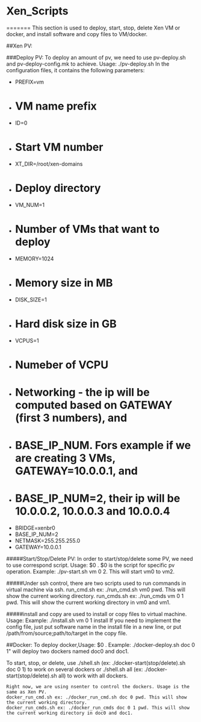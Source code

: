 # Xen_Scripts

=======
This section is used to deploy, start, stop, delete Xen VM or docker, and install software and copy files to VM/docker.

##Xen PV:

###Deploy PV: 
To deploy an amount of pv, we need to use pv-deploy.sh and pv-deploy-config.mk to achieve. 
    Usage: ./pv-deploy.sh <config file>
In the configuration files, it contains the following parameters:
- PREFIX=vm 
- # VM name prefix
- ID=0                        
- # Start VM number
- XT_DIR=/root/xen-domains    
- # Deploy directory
- VM_NUM=1                    
- # Number of VMs that want to deploy
- MEMORY=1024                 
- # Memory size in MB
- DISK_SIZE=1                 
- # Hard disk size in GB
- VCPUS=1                    
- # Numeber of VCPU
- # Networking - the ip will be computed based on GATEWAY (first 3 numbers), and
- # BASE_IP_NUM. Fors example if we are creating 3 VMs, GATEWAY=10.0.0.1, and
- # BASE_IP_NUM=2, their ip will be 10.0.0.2, 10.0.0.3 and 10.0.0.4
- BRIDGE=xenbr0
- BASE_IP_NUM=2
- NETMASK=255.255.255.0
- GATEWAY=10.0.0.1
    
#####Start/Stop/Delete PV:
In order to start/stop/delete some PV, we need to use correspond script.
    Usage: $0 <prefix> <start> <stop>. $0 is the script for specific pv operation.
    Example: ./pv-start.sh vm 0 2. This will start vm0 to vm2. 

#####Under ssh control, there are two scripts used to run commands in virtual machine via ssh.
    run_cmd.sh ex: ./run_cmd.sh vm0 pwd. This will show the current working directory.
    run_cmds.sh ex: ./run_cmds vm 0 1 pwd. This will show the current working directory in vm0 and vm1.

#####install and copy are used to install or copy files to virtual machine.
    Usage: <shell script> <prefix> <start> <stop> <config file>
    Example: ./install.sh vm 0 1 install
    If you need to implement the config file, just put software name in the install file in a new line, 
    or put /path/from/source;path/to/target in the copy file.
    
##Docker:
    To deploy docker,Usage: $0 <prefix> <start> <stop>. Example: ./docker-deploy.sh doc 0 1" will deploy two dockers named doc0 and doc1.

To start, stop, or delete, use ./shell.sh <prefix> <start> <stop> (ex: ./docker-start(stop/delete).sh doc 0 1) to work on several dockers or ./shell.sh all (ex: ./docker-start(stop/delete).sh all) to work with all dockers.
    
    Right now, we are using nsenter to control the dockers. Usage is the same as Xen PV.
    docker_run_cmd.sh ex: ./docker_run_cmd.sh doc 0 pwd. This will show the current working directory.
    docker_run_cmds.sh ex: ./docker_run_cmds doc 0 1 pwd. This will show the current working directory in doc0 and doc1.
